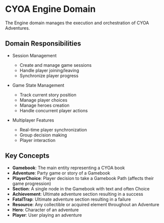 # CYOA Engine Domain

The Engine domain manages the execution and orchestration of CYOA Adventures.

## Domain Responsibilities

- Session Management
    - Create and manage game sessions
    - Handle player joining/leaving
    - Synchronize player progress

- Game State Management
    - Track current story position
    - Manage player choices
    - Manage heroes creation
    - Handle concurrent player actions

- Multiplayer Features
    - Real-time player synchronization
    - Group decision making
    - Player interaction

## Key Concepts

- **Gamebook**: The main entity representing a CYOA book
- **Adventure**: Party game or story of a Gamebook 
- **PlayerChoice**: Player decision to take a Gamebook Path (affects their game progression)
- **Section**: A single node in the Gamebook with text and often Choice
- **Achievement**: Ultimate adventure section resulting in a success
- **FatalTrap**: Ultimate adventure section resulting in a failure
- **Resource**: Any collectible or acquired element throughout an Adventure
- **Hero**: Character of an adventure
- **Player**: User playing an adventure